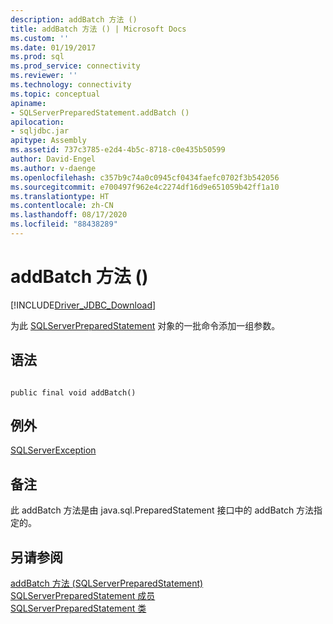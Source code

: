 ```yaml
---
description: addBatch 方法 ()
title: addBatch 方法 () | Microsoft Docs
ms.custom: ''
ms.date: 01/19/2017
ms.prod: sql
ms.prod_service: connectivity
ms.reviewer: ''
ms.technology: connectivity
ms.topic: conceptual
apiname:
- SQLServerPreparedStatement.addBatch ()
apilocation:
- sqljdbc.jar
apitype: Assembly
ms.assetid: 737c3785-e2d4-4b5c-8718-c0e435b50599
author: David-Engel
ms.author: v-daenge
ms.openlocfilehash: c357b9c74a0c0945cf0434faefc0702f3b542056
ms.sourcegitcommit: e700497f962e4c2274df16d9e651059b42ff1a10
ms.translationtype: HT
ms.contentlocale: zh-CN
ms.lasthandoff: 08/17/2020
ms.locfileid: "88438289"
---
```

# <a name="addbatch-method-"></a>addBatch 方法 ()
[!INCLUDE[Driver_JDBC_Download](../../../includes/driver_jdbc_download.md)]

  为此 [SQLServerPreparedStatement](../../../connect/jdbc/reference/sqlserverpreparedstatement-class.md) 对象的一批命令添加一组参数。  
  
## <a name="syntax"></a>语法  
  
```  
  
public final void addBatch()  
```  
  
## <a name="exceptions"></a>例外  
 [SQLServerException](../../../connect/jdbc/reference/sqlserverexception-class.md)  
  
## <a name="remarks"></a>备注  
 此 addBatch 方法是由 java.sql.PreparedStatement 接口中的 addBatch 方法指定的。  
  
## <a name="see-also"></a>另请参阅  
 [addBatch 方法 &#40;SQLServerPreparedStatement&#41;](../../../connect/jdbc/reference/addbatch-method-sqlserverpreparedstatement.md)   
 [SQLServerPreparedStatement 成员](../../../connect/jdbc/reference/sqlserverpreparedstatement-members.md)   
 [SQLServerPreparedStatement 类](../../../connect/jdbc/reference/sqlserverpreparedstatement-class.md)  
  
  
